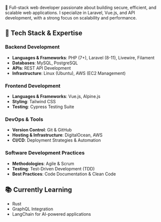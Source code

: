 🚀 Full-stack web developer passionate about building secure, efficient, and scalable web applications. I specialize in Laravel, Vue.js, and API development, with a strong focus on scalability and performance.

## 🔧 Tech Stack & Expertise

### **Backend Development**
- **Languages & Frameworks**: PHP (7+), Laravel (8-11), Livewire, Filament
- **Databases**: MySQL, PostgreSQL
- **APIs**: REST API Development
- **Infrastructure**: Linux (Ubuntu), AWS (EC2 Management)

### **Frontend Development**
- **Languages & Frameworks**: Vue.js, Alpine.js
- **Styling**: Tailwind CSS
- **Testing**: Cypress Testing Suite

### **DevOps & Tools**
- **Version Control**: Git & GitHub
- **Hosting & Infrastructure**: DigitalOcean, AWS
- **CI/CD**: Deployment Strategies & Automation

### **Software Development Practices**
- **Methodologies**: Agile & Scrum
- **Testing**: Test-Driven Development (TDD)
- **Best Practices**: Code Documentation & Clean Code

## 📚 Currently Learning
- Rust
- GraphQL Integration
- LangChain for AI-powered applications
